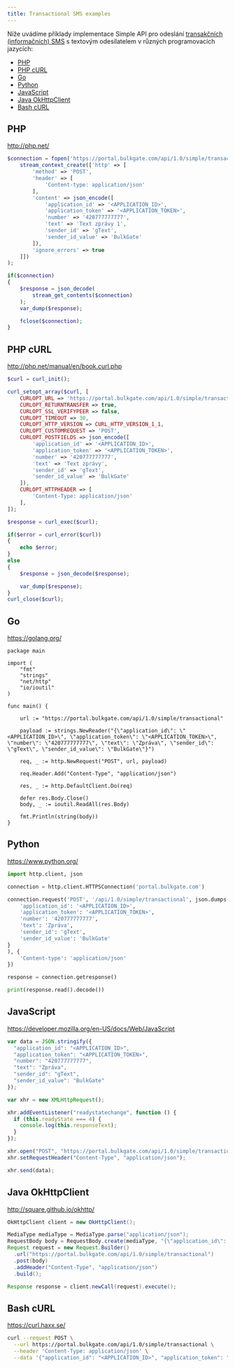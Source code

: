 ```yaml
---
title: Transactional SMS examples
---
```


Níže uvádíme příklady implementace Simple API pro odeslání [transakčních (informačních) SMS](difference-promotional-transactional-sms.md#transakČnÍ-sms) s textovým odesílatelem v různých programovacích jazycích:
 - [PHP](#php)
 - [PHP cURL](#php-curl)
 - [Go](#go)
 - [Python](#python)
 - [JavaScript](#javascript)
 - [Java OkHttpClient](#java-okhttpclient)
 - [Bash cURL](#bash-curl)

## PHP
http://php.net/
``` php
$connection = fopen('https://portal.bulkgate.com/api/1.0/simple/transactional', 'r', false,
    stream_context_create(['http' => [
        'method' => 'POST',
        'header' => [
            'Content-type: application/json'
        ],
        'content' => json_encode([
            'application_id' => '<APPLICATION_ID>',
            'application_token' => '<APPLICATION_TOKEN>',
            'number' => '420777777777',
            'text' => 'Text zprávy 1',
            'sender_id' => 'gText',
            'sender_id_value' => 'BulkGate'
        ]),
        'ignore_errors' => true
    ]])
);

if($connection)
{
    $response = json_decode(
        stream_get_contents($connection)
    );
    var_dump($response);

    fclose($connection);
}
```

## PHP cURL 
http://php.net/manual/en/book.curl.php
``` php
$curl = curl_init();

curl_setopt_array($curl, [
    CURLOPT_URL => 'https://portal.bulkgate.com/api/1.0/simple/transactional',
    CURLOPT_RETURNTRANSFER => true,
    CURLOPT_SSL_VERIFYPEER => false,
    CURLOPT_TIMEOUT => 30,
    CURLOPT_HTTP_VERSION => CURL_HTTP_VERSION_1_1,
    CURLOPT_CUSTOMREQUEST => 'POST',
    CURLOPT_POSTFIELDS => json_encode([
        'application_id' => '<APPLICATION_ID>',
        'application_token' => '<APPLICATION_TOKEN>',
        'number' => '420777777777',
        'text' => 'Text zprávy',
        'sender_id' => 'gText',
        'sender_id_value' => 'BulkGate'
    ]),
    CURLOPT_HTTPHEADER => [
        'Content-Type: application/json'
    ],
]);

$response = curl_exec($curl);

if($error = curl_error($curl))
{
    echo $error;
}
else
{
    $response = json_decode($response);

    var_dump($response);
}
curl_close($curl);
```

## Go
https://golang.org/
``` golang
package main

import (
	"fmt"
	"strings"
	"net/http"
	"io/ioutil"
)

func main() {

	url := "https://portal.bulkgate.com/api/1.0/simple/transactional"

	payload := strings.NewReader("{\"application_id\": \"<APPLICATION_ID>\", \"application_token\": \"<APPLICATION_TOKEN>\", \"number\": \"420777777777\", \"text\": \"Zpráva\", \"sender_id\": \"gText\", \"sender_id_value\": \"BulkGate\"}")

	req, _ := http.NewRequest("POST", url, payload)

	req.Header.Add("Content-Type", "application/json")

	res, _ := http.DefaultClient.Do(req)

	defer res.Body.Close()
	body, _ := ioutil.ReadAll(res.Body)

	fmt.Println(string(body))
}
```

## Python
https://www.python.org/
``` Python
import http.client, json

connection = http.client.HTTPSConnection('portal.bulkgate.com')

connection.request('POST', '/api/1.0/simple/transactional', json.dumps({
    'application_id': '<APPLICATION_ID>',
    'application_token': '<APPLICATION_TOKEN>',
    'number': '420777777777',
    'text': 'Zpráva',
    'sender_id': 'gText',
    'sender_id_value': 'BulkGate'
}
), {
    'Content-type': 'application/json'
})

response = connection.getresponse()

print(response.read().decode())
```

## JavaScript
https://developer.mozilla.org/en-US/docs/Web/JavaScript
``` JavaScript
var data = JSON.stringify({
  "application_id": "<APPLICATION_ID>",
  "application_token": "<APPLICATION_TOKEN>",
  "number": "420777777777",
  "text": "Zpráva",
  "sender_id": "gText",
  "sender_id_value": "BulkGate"
});

var xhr = new XMLHttpRequest();

xhr.addEventListener("readystatechange", function () {
  if (this.readyState === 4) {
    console.log(this.responseText);
  }
});

xhr.open("POST", "https://portal.bulkgate.com/api/1.0/simple/transactional");
xhr.setRequestHeader("Content-Type", "application/json");

xhr.send(data);
```

## Java OkHttpClient
http://square.github.io/okhttp/
``` Java
OkHttpClient client = new OkHttpClient();

MediaType mediaType = MediaType.parse("application/json");
RequestBody body = RequestBody.create(mediaType, "{\"application_id\": \"<APPLICATION_ID>\", \"application_token\": \"<APPLICATION_TOKEN>\", \"number\": \"420777777777\", \"text\": \"Zpráva\", \"sender_id\": \"gText\", \"sender_id_value\": \"BulkGate\"}");
Request request = new Request.Builder()
  .url("https://portal.bulkgate.com/api/1.0/simple/transactional")
  .post(body)
  .addHeader("Content-Type", "application/json")
  .build();

Response response = client.newCall(request).execute();
```

## Bash cURL
https://curl.haxx.se/
``` bash
curl --request POST \
  --url https://portal.bulkgate.com/api/1.0/simple/transactional \
  --header 'Content-Type: application/json' \
  --data '{"application_id": "<APPLICATION_ID>", "application_token": "<APPLICATION_TOKEN>", "number": "420777777777", "text": "Zpráva", "sender_id": "gText", "sender_id_value": "BulkGate"}'
```
